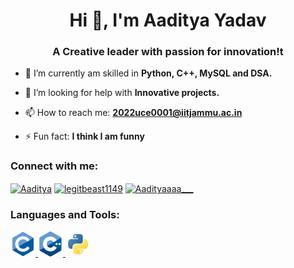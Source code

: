 <h1 align="center">Hi 👋, I'm Aaditya Yadav</h1>
<h3 align="center">A Creative leader with passion for innovation!t</h3>

- 🌱 I’m currently am skilled in **Python, C++, MySQL and DSA.**

- 🤝 I’m looking for help with **Innovative projects.**

- 📫 How to reach me: **2022uce0001@iitjammu.ac.in**

- ⚡ Fun fact: **I think I am funny**

<h3 align="left">Connect with me:</h3>
<p align="left">
<a href="https://linkedin.com/in/aaditya-yadav-815b64255" target="blank"><img align="center" src="https://raw.githubusercontent.com/rahuldkjain/github-profile-readme-generator/master/src/images/icons/Social/linked-in-alt.svg" alt="Aaditya" height="30" width="40" /></a>
<a href="https://instagram.com/aadityaaaa___" target="blank"><img align="center" src="https://raw.githubusercontent.com/rahuldkjain/github-profile-readme-generator/master/src/images/icons/Social/instagram.svg" alt="legitbeast1149" height="30" width="40" /></a>
<a href="https://www.hackerrank.com/Aadityaaaa___" target="blank"><img align="center" src="https://raw.githubusercontent.com/rahuldkjain/github-profile-readme-generator/master/src/images/icons/Social/hackerrank.svg" alt="Aadityaaaa___" height="30" width="40" /></a>
<!-- <a href="https://codeforces.com/profile/Aaditya1149" target="blank"><img align="center" src="https://raw.githubusercontent.com/rahuldkjain/github-profile-readme-generator/master/src/images/icons/Social/codeforces.svg" alt="Aaditya1149" height="30" width="40" /></a> -->
</p>

<h3 align="left">Languages and Tools:</h3>
<p align="left"> <a href="https://www.cprogramming.com/" target="_blank" rel="noreferrer"> <img src="https://raw.githubusercontent.com/devicons/devicon/master/icons/c/c-original.svg" alt="c" width="40" height="40"/> </a> <a href="https://www.w3schools.com/cpp/" target="_blank" rel="noreferrer"> <img src="https://raw.githubusercontent.com/devicons/devicon/master/icons/cplusplus/cplusplus-original.svg" alt="cplusplus" width="40" height="40"/> </a> <a href="https://www.python.org" target="_blank" rel="noreferrer"> <img src="https://raw.githubusercontent.com/devicons/devicon/master/icons/python/python-original.svg" alt="python" width="40" height="40"/> </a> </p>
